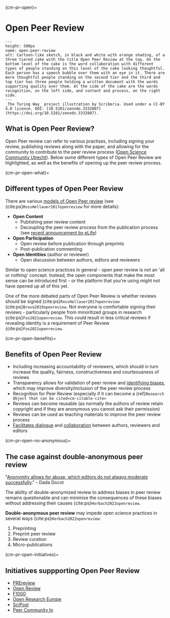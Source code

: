 (cm-pr-open)=
# Open Peer Review

```{figure} ../../figures/open-peer-review.*
---
height: 500px
name: open-peer-review
alt: Cartoon-like sketch, in black and white with orange shading, of a three tiered cake with the title Open Peer Review at the top. On the bottom level of the cake is the word collaboration with different types of people standing on this level of the cake looking thoughtful. Each person has a speech bubble over them with an eye in it. There are more thoughtful people standing on the second tier and the third and top tier has three people holding a written document with the words supporting quality over them. At the side of the cake are the words recognition, on the left side, and content and process, on the right side. 
---
_The Turing Way_ project illustration by Scriberia. Used under a CC-BY 4.0 licence. DOI: [10.5281/zenodo.3332807](https://doi.org/10.5281/zenodo.3332807).
```

## What is Open Peer Review? 

Open Peer review can refer to various practises, including signing your review, publishing reviews along with the paper, and allowing for the community to contribute to the peer review process ([Open Science Community Utrecht](https://openscience-utrecht.com/peer-review)). Below some different types of Open Peer Review are highlighted, as well as the benefits of opening up the peer review process.

(cm-pr-open-what)=
## Different types of Open Peer Review

There are various [models of Open Peer review](https://plos.org/resource/open-peer-review/) (see {cite:ps}`RossHellauer2017openreview` for more details):

- **Open Content**
  - Publishing peer review content
  - Decoupling the peer review process from the publication process (see [recent announcement by eLife](https://elifesciences.org/for-the-press/b2329859/elife-ends-accept-reject-decisions-following-peer-review))
- **Open Participation**
  - Open review before publication through preprints
  - Post-publication commenting
- **Open Identities** (author or reviewer)
  - Open discussion between authors, editors and reviewers

Similar to open science practices in general - open peer review is not an 'all or nothing' concept. 
Instead, the open components that make the most sense can be introduced first - or the platform that you're using might not have opened up all of this yet.

One of the more debated parts of Open Peer Review is whether reviews should be signed {cite:ps}`RossHellauer2017openreview` {cite:ps}`Bravo2019openreview`.
Not everyone is comfortable signing their reviews - particularly people from minoritized groups in research {cite:ps}`Fox2021openreview`. 
This could result in less critical reviews if revealing identity is a requirement of Peer Review {cite:ps}`Fox2021openreview`. 

(cm-pr-open-benefits)=
## Benefits of Open Peer Review

- Including increasing accountability of reviewers, which should in turn increase the quality, fairness, constructiveness and courteousness of reviews
- Transparency allows for validation of peer review and [identifying biases](https://web.archive.org/web/20221116192110/https://twitter.com/giladfeldman/status/1568391773353037824), which may improve diversity/inclusion of the peer review process
- Recognition for Peer Review (especially if it can become a {ref}`Research Object that can be cited<cm-citable-cite>`
- Reviews can become reusable (as normally the authors of review retain copyright and if they are anonymous you cannot ask their permission)
- Reviews can be used as teaching materials to improve the peer review process
- [Facilitates dialogue](https://polarjournal.org/2022/06/13/__trashed-2/) and [collaboration](https://allegralaboratory.net/who-cares-peer-review-at-allegra/) between authors, reviewers and editors 

(cm-pr-open-no-anonymous)=
## The case against double-anonymous peer review

"[Anonymity allows for abuse, which editors do not always moderate successfully](https://polarjournal.org/2022/06/13/dispirited-away-the-peer-review-process/)." - Dada Docot

The ability of double-anonymized review to address biases in peer review remains questionable and can minimise the consequences of these biases without addressing their causes {cite:ps}`Horbach2022openreview`.

**Double-anonymous peer review** may impede open science practices in several ways {cite:ps}`Horbach2022openreview`: 
1. Preprinting
2. Preprint peer review
3. Review curation
4. Micro-publications

(cm-pr-open-initiatives)=
## Initiatives suppporting Open Peer Review

* [PREreview](https://prereview.org/)
* [Open Review](https://openreview.net)
* [F1000](https://f1000research.com/)
* [Open Research Europe](https://open-research-europe.ec.europa.eu)
* [SciPost](https://scipost.org/)
* [Peer Community In](https://peercommunityin.org/)



